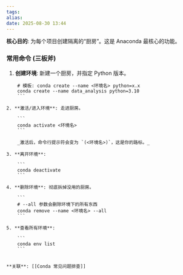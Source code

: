 ```yaml
---
tags: 
alias: 
date: 2025-08-30 13:44
---
```

**核心目的**: 为每个项目创建隔离的“厨房”。这是 Anaconda 最核心的功能。

### 常用命令 (三板斧)

1. **创建环境**: 新建一个厨房，并指定 Python 版本。
    
```
    # 模板: conda create --name <环境名> python=x.x
    conda create --name data_analysis python=3.10
    ```
    
2. **激活/进入环境**: 走进厨房。
    
    ```
    conda activate <环境名>
    ```
    
    _激活后，命令行提示符会变为 `(<环境名>)`，这是你的路标。_
    
3. **离开环境**:
    
    ```
    conda deactivate
    ```
    
4. **删除环境**: 彻底拆掉没用的厨房。
    
    ```
    # --all 参数会删除环境下的所有东西
    conda remove --name <环境名> --all
    ```
    
5. **查看所有环境**:
    
    ```
    conda env list
    ```
    

**关联**: [[Conda 常见问题排查]]